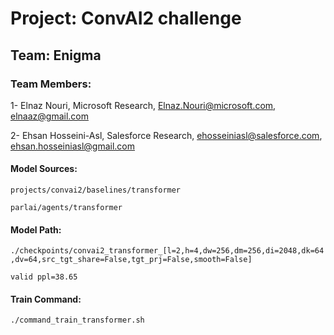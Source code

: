 
# Project: ConvAI2 challenge

## Team: Enigma


### Team Members:

1- Elnaz Nouri, Microsoft Research, Elnaz.Nouri@microsoft.com, elnaaz@gmail.com 

2- Ehsan Hosseini-Asl, Salesforce Research, ehosseiniasl@salesforce.com, ehsan.hosseiniasl@gmail.com


#### Model Sources:
`projects/convai2/baselines/transformer`

`parlai/agents/transformer`

#### Model Path:
`./checkpoints/convai2_transformer_[l=2,h=4,dw=256,dm=256,di=2048,dk=64,dv=64,src_tgt_share=False,tgt_prj=False,smooth=False]`

`valid ppl=38.65`


#### Train Command:
`./command_train_transformer.sh`
